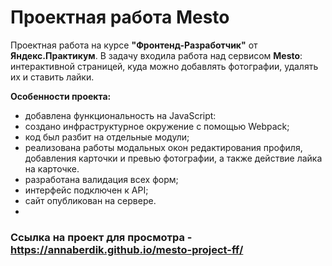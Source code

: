 
#    **Проектная работа Mesto**


Проектная работа на курсе **"Фронтенд-Разработчик"** от **Яндекс.Практикум**.
В задачу входила работа над сервисом **Mesto**: интерактивной страницей, куда можно добавлять фотографии, удалять их и ставить лайки.

__Особенности проекта:__
* добавлена функциональность на JavaScript:
* создано инфраструктурное окружение с помощью Webpack;
* код был разбит на отдельные модули;
* реализована работы модальных окон редактирования профиля, добавления карточки и превью фотографии, а также действие лайка на карточке.
* разработана валидация всех форм;
* интерфейс подключен к API;
* сайт опубликован на сервере.
* 
### Ссылка на проект для просмотра - https://annaberdik.github.io/mesto-project-ff/
